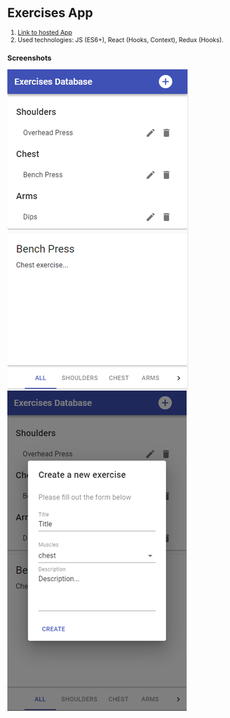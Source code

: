 # Exercises App

1. [Link to hosted App](https://arthur199212.github.io/react-exercises-app)
2. Used technologies: JS (ES6+), React (Hooks, Context), Redux (Hooks).

### Screenshots

![main_page_1](https://raw.githubusercontent.com/Arthur199212/react-exercises-app/gh-pages/scr1.png)
![main_page_2](https://raw.githubusercontent.com/Arthur199212/react-exercises-app/gh-pages/scr2.png)
